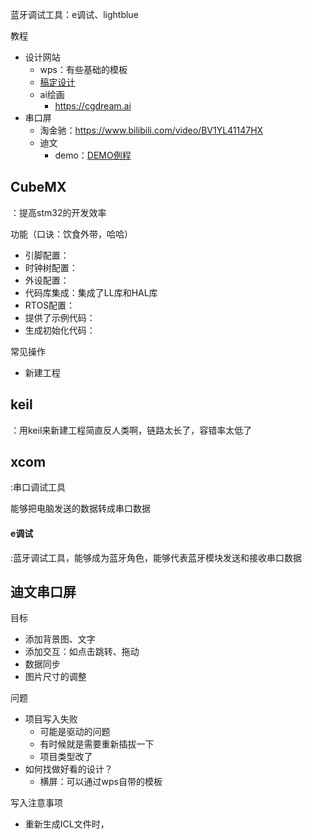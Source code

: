 蓝牙调试工具：e调试、lightblue

教程

- 设计网站
  - wps：有些基础的模板
  - [稿定设计](https://www.gaoding.com/)
  - ai绘画
    - https://cgdream.ai
- 串口屏
  - 淘金驰：https://www.bilibili.com/video/BV1YL41147HX
  - 迪文
    - demo：[DEMO例程](http://inforum.dwin.com.cn:20080/forum.php?mod=forumdisplay&fid=63)




## CubeMX

：提高stm32的开发效率

功能（口诀：饮食外带，哈哈）

- 引脚配置：
- 时钟树配置：
- 外设配置：
- 代码库集成：集成了LL库和HAL库
- RTOS配置：
- 提供了示例代码：
- 生成初始化代码：



常见操作

- 新建工程



## keil

：用keil来新建工程简直反人类啊，链路太长了，容错率太低了



## xcom

:串口调试工具

能够把电脑发送的数据转成串口数据



#### e调试

:蓝牙调试工具，能够成为蓝牙角色，能够代表蓝牙模块发送和接收串口数据



## 迪文串口屏

目标

- 添加背景图、文字
- 添加交互：如点击跳转、拖动
- 数据同步
- 图片尺寸的调整

问题

- 项目写入失败
  - 可能是驱动的问题
  - 有时候就是需要重新插拔一下
  - 项目类型改了
- 如何找做好看的设计？
  - 横屏：可以通过wps自带的模板

写入注意事项

- 重新生成ICL文件时，



